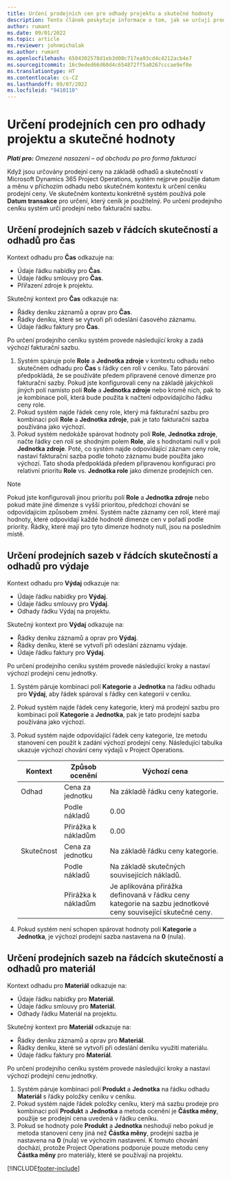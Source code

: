 ```yaml
---
title: Určení prodejních cen pro odhady projektu a skutečné hodnoty
description: Tento článek poskytuje informace o tom, jak se určují prodejní ceny pro odhady a skutečné hodnoty projektu.
author: rumant
ms.date: 09/01/2022
ms.topic: article
ms.reviewer: johnmichalak
ms.author: rumant
ms.openlocfilehash: 6504302578d1eb3d00c717ea93cd4c4212acb4e7
ms.sourcegitcommit: 16c9eded66d60d4c654872ff5a0267cccae9ef0e
ms.translationtype: HT
ms.contentlocale: cs-CZ
ms.lasthandoff: 09/07/2022
ms.locfileid: "9410110"
---
```

# <a name="determine-sales-prices-for-project-estimates-and-actuals"></a>Určení prodejních cen pro odhady projektu a skutečné hodnoty

_**Platí pro:** Omezené nasazení – od obchodu po pro forma fakturaci_

Když jsou určovány prodejní ceny na základě odhadů a skutečností v Microsoft Dynamics 365 Project Operations, systém nejprve použije datum a měnu v příchozím odhadu nebo skutečném kontextu k určení ceníku prodejní ceny. Ve skutečném kontextu konkrétně systém používá pole **Datum transakce** pro určení, který ceník je použitelný. Po určení prodejního ceníku systém určí prodejní nebo fakturační sazbu.

## <a name="determining-sales-rates-on-actual-and-estimate-lines-for-time"></a>Určení prodejních sazeb v řádcích skutečností a odhadů pro čas

Kontext odhadu pro **Čas** odkazuje na:

- Údaje řádku nabídky pro **Čas**.
- Údaje řádku smlouvy pro **Čas**.
- Přiřazení zdroje k projektu.

Skutečný kontext pro **Čas** odkazuje na:

- Řádky deníku záznamů a oprav pro **Čas**.
- Řádky deníku, které se vytvoří při odeslání časového záznamu.
- Údaje řádku faktury pro **Čas**. 

Po určení prodejního ceníku systém provede následující kroky a zadá výchozí fakturační sazbu.

1. Systém spáruje pole **Role** a **Jednotka zdroje** v kontextu odhadu nebo skutečném odhadu pro **Čas** s řádky cen rolí v ceníku. Tato párování předpokládá, že se používáte předem připravené cenové dimenze pro fakturační sazby. Pokud jste konfigurovali ceny na základě jakýchkoli jiných polí namísto polí **Role** a **Jednotka zdroje** nebo kromě nich, pak to je kombinace polí, která bude použita k načtení odpovídajícího řádku ceny role.
1. Pokud systém najde řádek ceny role, který má fakturační sazbu pro kombinaci polí **Role** a **Jednotka zdroje**, pak je tato fakturační sazba používána jako výchozí.
1. Pokud systém nedokáže spárovat hodnoty polí **Role**, **Jednotka zdroje**, načte řádky cen rolí se shodným polem **Role**, ale s hodnotami null v poli **Jednotka zdroje**. Poté, co systém najde odpovídající záznam ceny role, nastaví fakturační sazba podle tohoto záznamu bude použita jako výchozí. Tato shoda předpokládá předem připravenou konfiguraci pro relativní prioritu **Role** vs. **Jednotka role** jako dimenze prodejních cen.

> [!NOTE]
> Pokud jste konfigurovali jinou prioritu polí **Role** a **Jednotka zdroje** nebo pokud máte jiné dimenze s vyšší prioritou, předchozí chování se odpovídajícím způsobem změní. Systém načte záznamy cen rolí, které mají hodnoty, které odpovídají každé hodnotě dimenze cen v pořadí podle priority. Řádky, které mají pro tyto dimenze hodnoty null, jsou na posledním místě.

## <a name="determining-sales-rates-on-actual-and-estimate-lines-for-expense"></a>Určení prodejních sazeb v řádcích skutečností a odhadů pro výdaje

Kontext odhadu pro **Výdaj** odkazuje na:

- Údaje řádku nabídky pro **Výdaj**.
- Údaje řádku smlouvy pro **Výdaj**.
- Odhady řádku Výdaj na projektu.

Skutečný kontext pro **Výdaj** odkazuje na:

- Řádky deníku záznamů a oprav pro **Výdaj**.
- Řádky deníku, které se vytvoří při odeslání záznamu výdaje.
- Údaje řádku faktury pro **Výdaj**. 

Po určení prodejního ceníku systém provede následující kroky a nastaví výchozí prodejní cenu jednotky.

1. Systém páruje kombinaci polí **Kategorie** a **Jednotka** na řádku odhadu pro **Výdaj**, aby řádek spároval s řádky cen kategorií v ceníku.
1. Pokud systém najde řádek ceny kategorie, který má prodejní sazbu pro kombinaci polí **Kategorie** a **Jednotka**, pak je tato prodejní sazba používána jako výchozí.
1. Pokud systém najde odpovídající řádek ceny kategorie, lze metodu stanovení cen použít k zadání výchozí prodejní ceny. Následující tabulka ukazuje výchozí chování ceny výdajů v Project Operations.

    | Kontext | Způsob ocenění | Výchozí cena |
    | --- | --- | --- |
    | Odhad | Cena za jednotku | Na základě řádku ceny kategorie. |
    |        | Podle nákladů | 0.00 |
    |        | Přirážka k nákladům | 0.00 |
    | Skutečnost | Cena za jednotku | Na základě řádku ceny kategorie. |
    |        | Podle nákladů | Na základě skutečných souvisejících nákladů. |
    |        | Přirážka k nákladům | Je aplikována přirážka definovaná v řádku ceny kategorie na sazbu jednotkové ceny související skutečné ceny. |

1. Pokud systém není schopen spárovat hodnoty polí **Kategorie** a **Jednotka**, je výchozí prodejní sazba nastavena na **0** (nula).

## <a name="determining-sales-rates-on-actual-and-estimate-lines-for-material"></a>Určení prodejních sazeb na řádcích skutečností a odhadů pro materiál

Kontext odhadu pro **Materiál** odkazuje na:

- Údaje řádku nabídky pro **Materiál**.
- Údaje řádku smlouvy pro **Materiál**.
- Odhady řádku Materiál na projektu.

Skutečný kontext pro **Materiál** odkazuje na:

- Řádky deníku záznamů a oprav pro **Materiál**.
- Řádky deníku, které se vytvoří při odeslání deníku využití materiálu.
- Údaje řádku faktury pro **Materiál**. 

Po určení prodejního ceníku systém provede následující kroky a nastaví výchozí prodejní cenu jednotky.

1. Systém páruje kombinaci polí **Produkt** a **Jednotka** na řádku odhadu **Materiál** s řádky položky ceníku v ceníku.
1. Pokud systém najde řádek položky ceníku, který má sazbu prodeje pro kombinaci polí **Produkt** a **Jednotka** a metoda ocenění je **Částka měny**, použije se prodejní cena uvedená v řádku ceníku. 
1. Pokud se hodnoty pole **Produkt** a **Jednotka** neshodují nebo pokud je metoda stanovení ceny jiná než **Částka měny**, prodejní sazba je nastavena na **0** (nula) ve výchozím nastavení. K tomuto chování dochází, protože Project Operations podporuje pouze metodu ceny **Částka měny** pro materiály, které se používají na projektu.

[!INCLUDE[footer-include](../../includes/footer-banner.md)]
